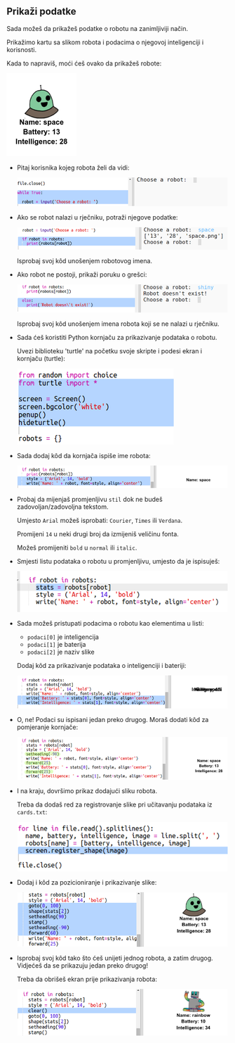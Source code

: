 ## Prikaži podatke

Sada možeš da prikažeš podatke o robotu na zanimljiviji način.

Prikažimo kartu sa slikom robota i podacima o njegovoj inteligenciji i korisnosti.

Kada to napraviš, moći ćeš ovako da prikažeš robote:

![screenshot](images/robotrumps-example.png)

+ Pitaj korisnika kojeg robota želi da vidi:
    
    ![screenshot](images/robotrumps-choose.png)

+ Ako se robot nalazi u rječniku, potraži njegove podatke:
    
    ![screenshot](images/robotrumps-if.png)
    
    Isprobaj svoj kôd unošenjem robotovog imena.

+ Ako robot ne postoji, prikaži poruku o grešci:
    
    ![screenshot](images/robotrumps-else.png)
    
    Isprobaj svoj kôd unošenjem imena robota koji se ne nalazi u rječniku.

+ Sada ćeš koristiti Python kornjaču za prikazivanje podataka o robotu.
    
    Uvezi biblioteku 'turtle' na početku svoje skripte i podesi ekran i kornjaču (turtle):
    
    ![screenshot](images/robotrumps-turtle.png)

+ Sada dodaj kôd da kornjača ispiše ime robota:
    
    ![screenshot](images/robotrumps-name.png)

+ Probaj da mijenjaš promjenljivu `stil` dok ne budeš zadovoljan/zadovoljna tekstom.
    
    Umjesto `Arial` možeš isprobati: `Courier`, `Times` ili `Verdana`.
    
    Promijeni `14` u neki drugi broj da izmijeniš veličinu fonta.
    
    Možeš promijeniti `bold` u `normal` ili `italic`.

+ Smjesti listu podataka o robotu u promjenljivu, umjesto da je ispisuješ:
    
    ![screenshot](images/robotrumps-stats.png)

+ Sada možeš pristupati podacima o robotu kao elementima u listi:
    
    + `podaci[0]` je inteligencija
    + `podaci[1]` je baterija
    + `podaci[2]` je naziv slike
    
    Dodaj kôd za prikazivanje podataka o inteligenciji i bateriji:
    
    ![screenshot](images/robotrumps-stats-2.png)

+ O, ne! Podaci su ispisani jedan preko drugog. Moraš dodati kôd za pomjeranje kornjače:
    
    ![screenshot](images/robotrumps-stats-3.png)

+ I na kraju, dovršimo prikaz dodajući sliku robota.
    
    Treba da dodaš red za registrovanje slike pri učitavanju podataka iz `cards.txt`:
    
    ![screenshot](images/robotrumps-register.png)

+ Dodaj i kôd za pozicioniranje i prikazivanje slike:
    
    ![screenshot](images/robotrumps-image.png)

+ Isprobaj svoj kôd tako što ćeš unijeti jednog robota, a zatim drugog. Vidjećeš da se prikazuju jedan preko drugog!
    
    Treba da obrišeš ekran prije prikazivanja robota:
    
    ![screenshot](images/robotrumps-clear.png)